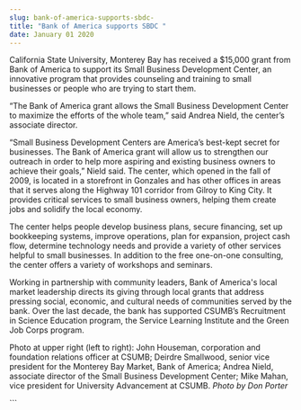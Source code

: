 ```yaml
---
slug: bank-of-america-supports-sbdc-
title: "Bank of America supports SBDC "
date: January 01 2020
---
```


 
<p>
  California State University, Monterey Bay has received a $15,000 grant from
  Bank of America to support its Small Business Development Center, an
  innovative program that provides counseling and training to small businesses
  or people who are trying to start them.
</p>
<p>
  “The Bank of America grant allows the Small Business Development Center to
  maximize the efforts of the whole team,” said Andrea Nield, the center’s
  associate director.
</p>
<p>
  “Small Business Development Centers are America’s best-kept secret for
  businesses. The Bank of America grant will allow us to strengthen our outreach
  in order to help more aspiring and existing business owners to achieve their
  goals,” Nield said. The center, which opened in the fall of 2009, is located
  in a storefront in Gonzales and has other offices in areas that it serves
  along the Highway 101 corridor from Gilroy to King City. It provides critical
  services to small business owners, helping them create jobs and solidify the
  local economy.
</p>
<p>
  The center helps people develop business plans, secure financing, set up
  bookkeeping systems, improve operations, plan for expansion, project cash
  flow, determine technology needs and provide a variety of other services
  helpful to small businesses. In addition to the free one-on-one consulting,
  the center offers a variety of workshops and seminars.
</p>
<p>
  Working in partnership with community leaders, Bank of America's local market
  leadership directs its giving through local grants that address pressing
  social, economic, and cultural needs of communities served by the bank. Over
  the last decade, the bank has supported CSUMB’s Recruitment in Science
  Education program, the Service Learning Institute and the Green Job Corps
  program.
</p>
<p>
  Photo at upper right (left to right): John Houseman, corporation and
  foundation relations officer at CSUMB; Deirdre Smallwood, senior vice
  president for the Monterey Bay Market, Bank of America; Andrea Nield,
  associate director of the Small Business Development Center; Mike Mahan, vice
  president for University Advancement at CSUMB. <em>Photo by Don Porter</em>
</p>
```
